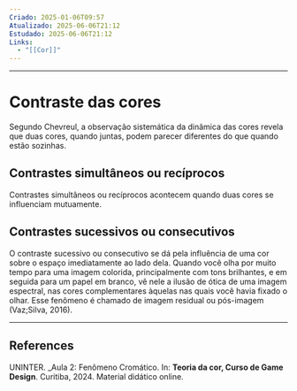 ```yaml
---
Criado: 2025-01-06T09:57
Atualizado: 2025-06-06T21:12
Estudado: 2025-06-06T21:12
Links:
  - "[[Cor]]"
---
```

---
# Contraste das cores

Segundo Chevreul, a observação sistemática da dinâmica das cores
revela que duas cores, quando juntas, podem parecer diferentes do que quando
estão sozinhas.

## Contrastes simultâneos ou recíprocos

Contrastes simultâneos ou recíprocos acontecem quando duas cores se
influenciam mutuamente.

## Contrastes sucessivos ou consecutivos

O contraste sucessivo ou consecutivo se dá pela influência de uma cor
sobre o espaço imediatamente ao lado dela. Quando você olha por muito tempo
para uma imagem colorida, principalmente com tons brilhantes, e em seguida
para um papel em branco, vê nele a ilusão de ótica de uma imagem espectral,
nas cores complementares àquelas nas quais você havia fixado o olhar. Esse fenômeno é chamado de imagem residual ou pós-imagem (Vaz;Silva, 2016).

---
## References

UNINTER.  _Aula 2: Fenômeno Cromático. In: **Teoria da cor, Curso de Game Design**. Curitiba, 2024. Material didático online.